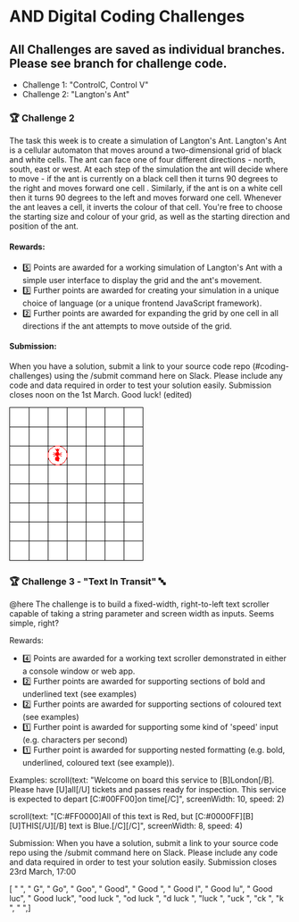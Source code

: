 # AND Digital Coding Challenges

## All Challenges are saved as individual branches. Please see branch for challenge code.

- Challenge 1: "ControlC, Control V"
- Challenge 2: "Langton's Ant"


### 🏆 Challenge 2
The task this week is to create a simulation of Langton's Ant. Langton's Ant is a cellular automaton that moves around a two-dimensional grid of black and white cells. The ant can face one of four different directions - north, south, east or west. At each step of the simulation the ant will decide where to move - if the ant is currently on a black cell then it turns 90 degrees to the right and moves forward one cell . Similarly, if the ant is on a white cell then it turns 90 degrees to the left and moves forward one cell. Whenever the ant leaves a cell, it inverts the colour of that cell. You're free to choose the starting size and colour of your grid, as well as the starting direction and position of the ant.

#### Rewards:
- 5️⃣ Points are awarded for a working simulation of Langton's Ant with a simple user interface to display the grid and the ant's movement.
- 3️⃣ Further points are awarded for creating your simulation in a unique choice of language (or a unique frontend JavaScript framework).
- 2️⃣ Further points are awarded for expanding the grid by one cell in all directions if the ant attempts to move outside of the grid.

#### Submission:
When you have a solution, submit a link to your source code repo (#coding-challenges) using the /submit command here on Slack. Please include any code and data required in order to test your solution easily. Submission closes noon on the 1st March.
Good luck! (edited)

![langant_360.gif](images/langant_360.gif)


### 🏆 Challenge 3 - "Text In Transit" 🔤

@here The challenge is to build a fixed-width, right-to-left text scroller capable of taking a string parameter and screen width as inputs. Seems simple, right?

Rewards:
- 4️⃣  Points are awarded for a working text scroller demonstrated in either a console window or web app.
- 2️⃣  Further points are awarded for supporting sections of bold and underlined text (see examples)
- 2️⃣  Further points are awarded for supporting sections of coloured text (see examples)
- 1️⃣  Further point is awarded for supporting some kind of 'speed' input (e.g. characters per second)
- 1️⃣  Further point is awarded for supporting nested formatting (e.g. bold, underlined, coloured text (see example)).

Examples:
scroll(text: "Welcome on board this service to [B]London[/B]. Please have [U]all[/U] tickets and passes ready for inspection. This service is expected to depart [C:#00FF00]on time[/C]", screenWidth: 10, speed: 2)

scroll(text: "[C:#FF0000]All of this text is Red, but [C:#0000FF][B][U]THIS[/U][/B] text is Blue.[/C][/C]", screenWidth: 8, speed: 4)

Submission:
When you have a solution, submit a link to your source code repo using the /submit command here on Slack. Please include any code and data required in order to test your solution easily. Submission closes 23rd March, 17:00

[  "          ",  "         G",  "        Go",  "       Goo",  "      Good",  "     Good ",  "    Good l",  "   Good lu",  "  Good luc",  " Good luck",  "ood luck ",  "od luck  ",  "d luck   ",  "luck     ",  "uck      ",  "ck       ",  "k        ",  "         ",]